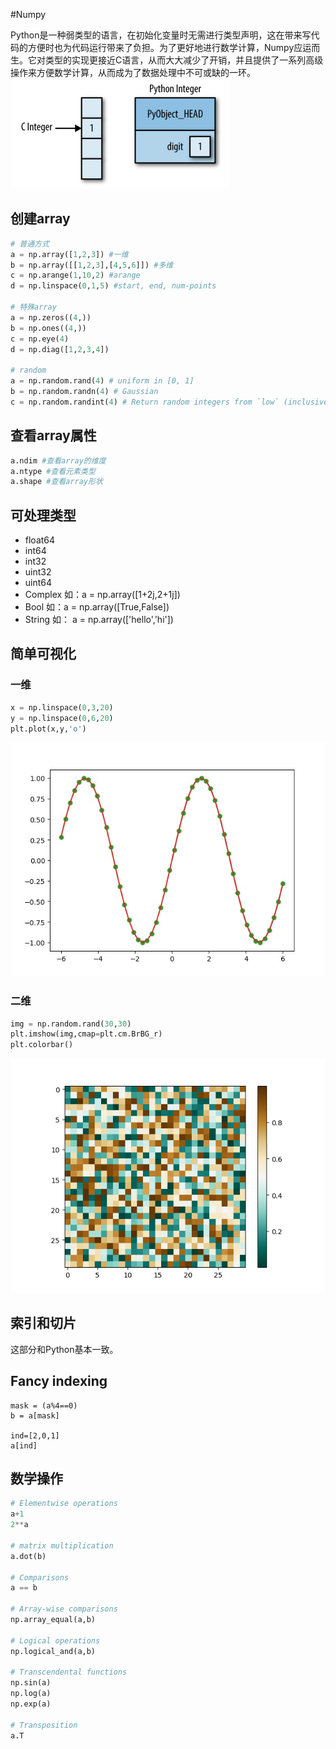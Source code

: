 #Numpy

Python是一种弱类型的语言，在初始化变量时无需进行类型声明，这在带来写代码的方便时也为代码运行带来了负担。为了更好地进行数学计算，Numpy应运而生。它对类型的实现更接近C语言，从而大大减少了开销，并且提供了一系列高级操作来方便数学计算，从而成为了数据处理中不可或缺的一环。
![nympy_python](figures/intro.png)


## 创建array

```python
# 普通方式
a = np.array([1,2,3]) #一维
b = np.array([[1,2,3],[4,5,6]]) #多维
c = np.arange(1,10,2) #arange
d = np.linspace(0,1,5) #start, end, num-points

# 特殊array
a = np.zeros((4,))
b = np.ones((4,))
c = np.eye(4)
d = np.diag([1,2,3,4])

# random
a = np.random.rand(4) # uniform in [0, 1]
b = np.random.randn(4) # Gaussian
c = np.random.randint(4) # Return random integers from `low` (inclusive) to `high` (exclusive).
```

## 查看array属性

```python
a.ndim #查看array的维度
a.ntype #查看元素类型
a.shape #查看array形状
```

## 可处理类型

- float64
- int64
- int32
- uint32
- uint64
- Complex 如：a = np.array([1+2j,2+1j])
- Bool 如：a = np.array([True,False])
- String 如： a = np.array(['hello','hi'])

## 简单可视化

### 一维
```python
x = np.linspace(0,3,20)
y = np.linspace(0,6,20)
plt.plot(x,y,'o')
```
![sin](figures/sin.jpg)

### 二维
```python
img = np.random.rand(30,30)
plt.imshow(img,cmap=plt.cm.BrBG_r)
plt.colorbar()
```
![matrix](figures/matrix_vis.png)

## 索引和切片

这部分和Python基本一致。

## Fancy indexing

```
mask = (a%4==0)
b = a[mask]

ind=[2,0,1]
a[ind]
```

## 数学操作

```python
# Elementwise operations
a+1
2**a

# matrix multiplication
a.dot(b)

# Comparisons
a == b

# Array-wise comparisons
np.array_equal(a,b)

# Logical operations
np.logical_and(a,b)

# Transcendental functions
np.sin(a)
np.log(a)
np.exp(a)

# Transposition
a.T
```



